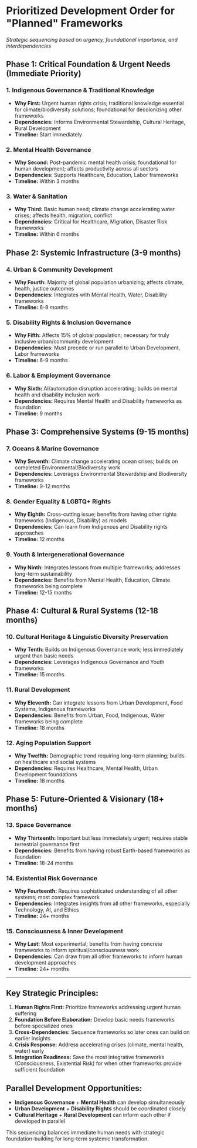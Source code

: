# Prioritized Development Order for "Planned" Frameworks
*Strategic sequencing based on urgency, foundational importance, and interdependencies*

## **Phase 1: Critical Foundation & Urgent Needs (Immediate Priority)**

### 1. **Indigenous Governance & Traditional Knowledge** 
- **Why First:** Urgent human rights crisis; traditional knowledge essential for climate/biodiversity solutions; foundational for decolonizing other frameworks
- **Dependencies:** Informs Environmental Stewardship, Cultural Heritage, Rural Development
- **Timeline:** Start immediately

### 2. **Mental Health Governance**
- **Why Second:** Post-pandemic mental health crisis; foundational for human development; affects productivity across all sectors
- **Dependencies:** Supports Healthcare, Education, Labor frameworks
- **Timeline:** Within 3 months

### 3. **Water & Sanitation**
- **Why Third:** Basic human need; climate change accelerating water crises; affects health, migration, conflict
- **Dependencies:** Critical for Healthcare, Migration, Disaster Risk frameworks
- **Timeline:** Within 6 months

## **Phase 2: Systemic Infrastructure (3-9 months)**

### 4. **Urban & Community Development**
- **Why Fourth:** Majority of global population urbanizing; affects climate, health, justice outcomes
- **Dependencies:** Integrates with Mental Health, Water, Disability frameworks
- **Timeline:** 6-9 months

### 5. **Disability Rights & Inclusion Governance**
- **Why Fifth:** Affects 15% of global population; necessary for truly inclusive urban/community development
- **Dependencies:** Must precede or run parallel to Urban Development, Labor frameworks
- **Timeline:** 6-9 months

### 6. **Labor & Employment Governance**
- **Why Sixth:** AI/automation disruption accelerating; builds on mental health and disability inclusion work
- **Dependencies:** Requires Mental Health and Disability frameworks as foundation
- **Timeline:** 9 months

## **Phase 3: Comprehensive Systems (9-15 months)**

### 7. **Oceans & Marine Governance**
- **Why Seventh:** Climate change accelerating ocean crises; builds on completed Environmental/Biodiversity work
- **Dependencies:** Leverages Environmental Stewardship and Biodiversity frameworks
- **Timeline:** 9-12 months

### 8. **Gender Equality & LGBTQ+ Rights**
- **Why Eighth:** Cross-cutting issue; benefits from having other rights frameworks (Indigenous, Disability) as models
- **Dependencies:** Can learn from Indigenous and Disability rights approaches
- **Timeline:** 12 months

### 9. **Youth & Intergenerational Governance**
- **Why Ninth:** Integrates lessons from multiple frameworks; addresses long-term sustainability
- **Dependencies:** Benefits from Mental Health, Education, Climate frameworks being complete
- **Timeline:** 12-15 months

## **Phase 4: Cultural & Rural Systems (12-18 months)**

### 10. **Cultural Heritage & Linguistic Diversity Preservation**
- **Why Tenth:** Builds on Indigenous Governance work; less immediately urgent than basic needs
- **Dependencies:** Leverages Indigenous Governance and Youth frameworks
- **Timeline:** 15 months

### 11. **Rural Development**
- **Why Eleventh:** Can integrate lessons from Urban Development, Food Systems, Indigenous frameworks
- **Dependencies:** Benefits from Urban, Food, Indigenous, Water frameworks being complete
- **Timeline:** 18 months

### 12. **Aging Population Support**
- **Why Twelfth:** Demographic trend requiring long-term planning; builds on healthcare and social systems
- **Dependencies:** Requires Healthcare, Mental Health, Urban Development foundations
- **Timeline:** 18 months

## **Phase 5: Future-Oriented & Visionary (18+ months)**

### 13. **Space Governance**
- **Why Thirteenth:** Important but less immediately urgent; requires stable terrestrial governance first
- **Dependencies:** Benefits from having robust Earth-based frameworks as foundation
- **Timeline:** 18-24 months

### 14. **Existential Risk Governance**
- **Why Fourteenth:** Requires sophisticated understanding of all other systems; most complex framework
- **Dependencies:** Integrates insights from all other frameworks, especially Technology, AI, and Ethics
- **Timeline:** 24+ months

### 15. **Consciousness & Inner Development**
- **Why Last:** Most experimental; benefits from having concrete frameworks to inform spiritual/consciousness work
- **Dependencies:** Can draw from all other frameworks to inform human development approaches
- **Timeline:** 24+ months

---

## **Key Strategic Principles:**

1. **Human Rights First:** Prioritize frameworks addressing urgent human suffering
2. **Foundation Before Elaboration:** Develop basic needs frameworks before specialized ones
3. **Cross-Dependencies:** Sequence frameworks so later ones can build on earlier insights
4. **Crisis Response:** Address accelerating crises (climate, mental health, water) early
5. **Integration Readiness:** Save the most integrative frameworks (Consciousness, Existential Risk) for when other frameworks provide sufficient foundation

## **Parallel Development Opportunities:**

- **Indigenous Governance** + **Mental Health** can develop simultaneously
- **Urban Development** + **Disability Rights** should be coordinated closely
- **Cultural Heritage** + **Rural Development** can inform each other if developed in parallel

This sequencing balances immediate human needs with strategic foundation-building for long-term systemic transformation.